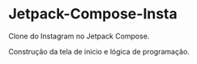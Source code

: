 # Jetpack-Compose-Insta
Clone do Instagram no Jetpack Compose.

Construção da tela de inicio e lógica de programação.
